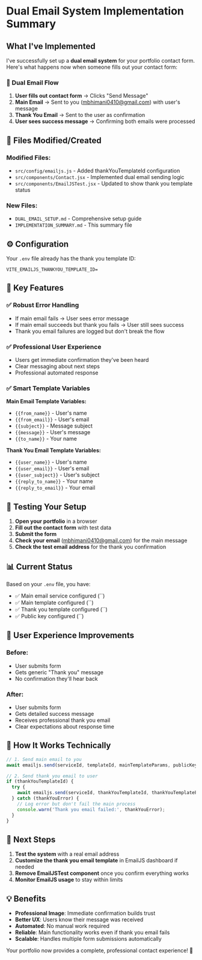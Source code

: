 # Dual Email System Implementation Summary

## What I've Implemented

I've successfully set up a **dual email system** for your portfolio contact form. Here's what happens now when someone fills out your contact form:

### 🔄 Dual Email Flow

1. **User fills out contact form** → Clicks "Send Message"
2. **Main Email** → Sent to you (mbhimani0410@gmail.com) with user's message
3. **Thank You Email** → Sent to the user as confirmation
4. **User sees success message** → Confirming both emails were processed

## 📁 Files Modified/Created

### Modified Files:
- `src/config/emailjs.js` - Added thankYouTemplateId configuration
- `src/components/Contact.jsx` - Implemented dual email sending logic
- `src/components/EmailJSTest.jsx` - Updated to show thank you template status

### New Files:
- `DUAL_EMAIL_SETUP.md` - Comprehensive setup guide
- `IMPLEMENTATION_SUMMARY.md` - This summary file

## ⚙️ Configuration

Your `.env` file already has the thank you template ID:
```env
VITE_EMAILJS_THANKYOU_TEMPLATE_ID=
```

## 🎯 Key Features

### ✅ Robust Error Handling
- If main email fails → User sees error message
- If main email succeeds but thank you fails → User still sees success
- Thank you email failures are logged but don't break the flow

### ✅ Professional User Experience
- Users get immediate confirmation they've been heard
- Clear messaging about next steps
- Professional automated response

### ✅ Smart Template Variables
**Main Email Template Variables:**
- `{{from_name}}` - User's name
- `{{from_email}}` - User's email  
- `{{subject}}` - Message subject
- `{{message}}` - User's message
- `{{to_name}}` - Your name

**Thank You Email Template Variables:**
- `{{user_name}}` - User's name
- `{{user_email}}` - User's email
- `{{user_subject}}` - User's subject
- `{{reply_to_name}}` - Your name
- `{{reply_to_email}}` - Your email

## 🧪 Testing Your Setup

1. **Open your portfolio** in a browser
2. **Fill out the contact form** with test data
3. **Submit the form**
4. **Check your email** (mbhimani0410@gmail.com) for the main message
5. **Check the test email address** for the thank you confirmation

## 📊 Current Status

Based on your `.env` file, you have:
- ✅ Main email service configured (``)
- ✅ Main template configured (``)
- ✅ Thank you template configured (``)
- ✅ Public key configured (``)

## 🎨 User Experience Improvements

### Before:
- User submits form
- Gets generic "Thank you" message
- No confirmation they'll hear back

### After:
- User submits form
- Gets detailed success message
- Receives professional thank you email
- Clear expectations about response time

## 🔧 How It Works Technically

```javascript
// 1. Send main email to you
await emailjs.send(serviceId, templateId, mainTemplateParams, publicKey);

// 2. Send thank you email to user
if (thankYouTemplateId) {
  try {
    await emailjs.send(serviceId, thankYouTemplateId, thankYouTemplateParams, publicKey);
  } catch (thankYouError) {
    // Log error but don't fail the main process
    console.warn('Thank you email failed:', thankYouError);
  }
}
```

## 🚀 Next Steps

1. **Test the system** with a real email address
2. **Customize the thank you email template** in EmailJS dashboard if needed
3. **Remove EmailJSTest component** once you confirm everything works
4. **Monitor EmailJS usage** to stay within limits

## 💡 Benefits

- **Professional Image**: Immediate confirmation builds trust
- **Better UX**: Users know their message was received
- **Automated**: No manual work required
- **Reliable**: Main functionality works even if thank you email fails
- **Scalable**: Handles multiple form submissions automatically

Your portfolio now provides a complete, professional contact experience! 🎉